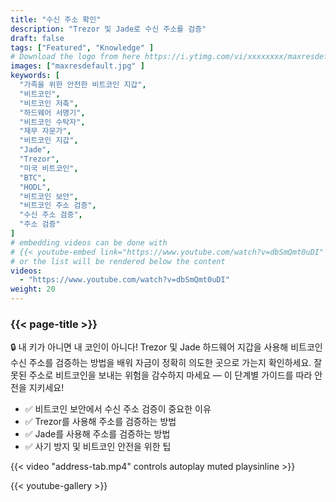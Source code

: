 ```yaml
---
title: "수신 주소 확인"
description: "Trezor 및 Jade로 수신 주소를 검증"
draft: false
tags: ["Featured", "Knowledge" ]
# Download the logo from here https://i.ytimg.com/vi/xxxxxxxx/maxresdefault.jpg
images: ["maxresdefault.jpg" ]
keywords: [
  "가족을 위한 안전한 비트코인 지갑",
  "비트코인",
  "비트코인 저축",
  "하드웨어 서명기",
  "비트코인 수탁자",
  "재무 자문가",
  "비트코인 지갑",
  "Jade",
  "Trezor",
  "미국 비트코인",
  "BTC",
  "HODL",
  "비트코인 보안",
  "비트코인 주소 검증",
  "수신 주소 검증",
  "주소 검증" 
]
# embedding videos can be done with 
# {{< youtube-embed link="https://www.youtube.com/watch?v=dbSmQmt0uDI" >}}
# or the list will be rendered below the content
videos:
  - "https://www.youtube.com/watch?v=dbSmQmt0uDI"
weight: 20
---
```


### {{< page-title >}}  

🔒 내 키가 아니면 내 코인이 아니다! Trezor 및 Jade 하드웨어 지갑을 사용해 비트코인 수신 주소를 검증하는 방법을 배워 자금이 정확히 의도한 곳으로 가는지 확인하세요. 잘못된 주소로 비트코인을 보내는 위험을 감수하지 마세요 — 이 단계별 가이드를 따라 안전을 지키세요!

- ✅ 비트코인 보안에서 수신 주소 검증이 중요한 이유
- ✅ Trezor를 사용해 주소를 검증하는 방법
- ✅ Jade를 사용해 주소를 검증하는 방법
- ✅ 사기 방지 및 비트코인 안전을 위한 팁


{{< video "address-tab.mp4" controls  autoplay muted playsinline >}}



{{< youtube-gallery >}}